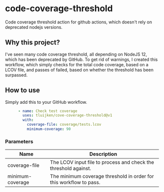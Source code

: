 # code-coverage-threshold
Code coverage threshold action for github actions, which doesn't rely on deprecated nodejs versions.

## Why this project?
I've seen many code coverage threshold, all depending on NodeJS 12, which has
been deprecated by GitHub. To get rid of warnings, I created this workflow,
which simply checks for the total code coverage, based on a LCOV file, and
passes of failed, based on whether the threshold has been surpassed.


## How to use
Simply add this to your GitHub workflow.
```yaml
      - name: Check test coverage
        uses: tluijken/cove-coverage-threshold@v1
        with:
          coverage-file: coverage/tests.lcov
          minimum-coverage: 90
```

### Parameters
| Name             | Description                                                        |
|------------------|--------------------------------------------------------------------|
| coverage-file    | The LCOV input file to process and check the threshold against.    |
| minimum-coverage | The minimum coverage threshold in order for this workflow to pass. |
